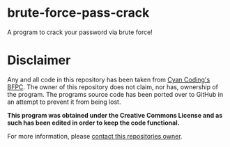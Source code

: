 # brute-force-pass-crack
A program to crack your password via brute force!

# Disclaimer
Any and all code in this repository has been taken from [Cyan Coding's BFPC](https://repl.it/@CyanCoding/Brute-Force-Password-Cracker). The owner of this repository does not claim, nor has, ownership of the program. The programs source code has been ported over to GitHub in an attempt to prevent it from being lost.

**This program was obtained under the Creative Commons License and as such has been edited in order to keep the code functional.**

For more information, please [contact this repositories owner](mailto:rossbstrachan@gmail.com).
